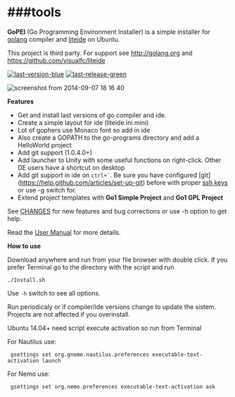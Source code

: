 ###tools
====
**GoPEI** (Go Programming Environment Installer) is a simple installer for [golang](http://golang.org) compiler and [liteide](https://github.com/visualfc/liteide) on Ubuntu.

This project is third party. For support see http://golang.org and https://github.com/visualfc/liteide

[![last-version-blue](https://cloud.githubusercontent.com/assets/6298396/5602522/8967405e-935b-11e4-8777-de3623ed6ad7.png)](https://github.com/geosoft1/tools/archive/master.zip)
[![last-release-green](https://cloud.githubusercontent.com/assets/6298396/5602520/83eb3f72-935b-11e4-9fc0-296506ca5c9a.png)](https://github.com/geosoft1/tools/releases/latest)

![screenshot from 2014-09-07 18 16 40](https://cloud.githubusercontent.com/assets/6298396/4178685/4460829c-36a2-11e4-9674-236082f70d03.png)

**Features**
* Get and install last versions of go compiler and ide.
* Create a simple layout for ide (liteide.ini.mini)
* Lot of gophers use Monaco font so add in ide
* Also create a GOPATH to the go-programs directory and add a HelloWorld project
* Add git support (1.0.4.0+)
* Add launcher to Unity with some useful functions on right-click. Other DE users have a shortcut on desktop
* Add git support in ide on `` ctrl+` ``. Be sure you have configured [git] (https://help.github.com/articles/set-up-git) before with proper [ssh keys](https://help.github.com/articles/generating-ssh-keys) or use -g switch for.
* Extend project templates with **Go1 Simple Project** and **Go1 GPL Project**

See [CHANGES](https://github.com/geosoft1/tools/blob/master/CHANGES) for new features and bug corrections or use -h option to get help.

Read the [User Manual](https://github.com/geosoft1/tools/blob/master/HOWTO.md) for more details.

**How to use**

Download anywhere and run from your file browser with double click. If you prefer Terminal go to the directory with the script and run

    ./Install.sh

Use `` -h `` switch to see all options.

Run periodicaly or if compiler/ide versions change to update the sistem. Projects are not affected if you overinstall.
	
Ubuntu 14.04+ need script execute activation so run from Terminal
	
For Nautilus use:

     gsettings set org.gnome.nautilus.preferences executable-text-activation launch

For Nemo use:

     gsettings set org.nemo.preferences executable-text-activation ask
